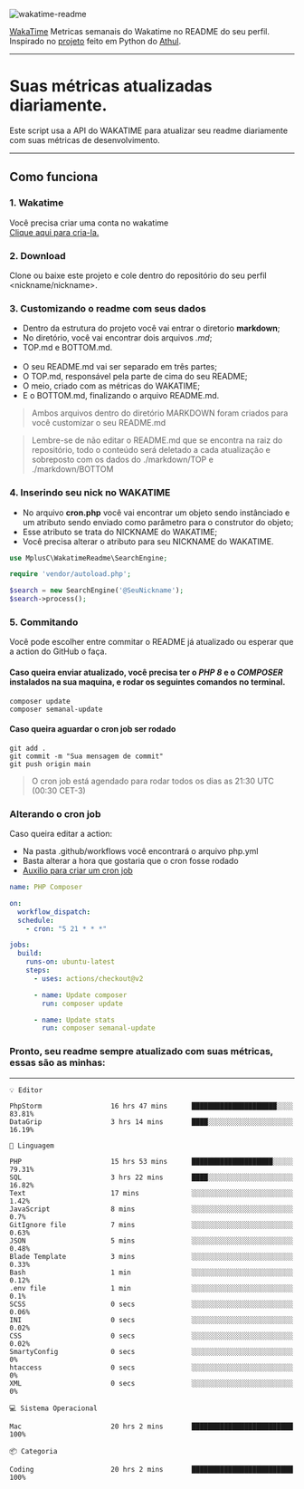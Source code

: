 ![wakatime-readme](https://socialify.git.ci/bymatheus/wakatime-readme/image?description=1&descriptionEditable=M%C3%A9tricas%20semanais%20do%20Wakatime%20no%20seu%20README%20de%20perfil.&font=KoHo&forks=1&language=1&owner=1&pattern=Signal&stargazers=1&theme=Dark)

[WakaTime](https://wakatime.com) Metricas semanais do Wakatime no README do seu perfil. <br>
Inspirado no [projeto](https://github.com/athul/waka-readme) feito em Python do [Athul](https://github.com/athul).
___

# Suas métricas atualizadas diariamente.
Este script usa a API do WAKATIME para atualizar seu readme diariamente com suas métricas de desenvolvimento.

___

## Como funciona

### 1. Wakatime
Você precisa criar uma conta no wakatime <br>
[Clique aqui para cria-la.](https://wakatime.com) 

### 2. Download
Clone ou baixe este projeto e cole dentro do repositório do seu perfil <nickname/nickname>.

### 3. Customizando o readme com seus dados
- Dentro da estrutura do projeto você vai entrar o diretorio **markdown**;  
- No diretório, você vai encontrar dois arquivos *.md*;
- TOP.md e BOTTOM.md.
<br><br>
- O seu README.md vai ser separado em três partes; 
- O TOP.md, responsável pela parte de cima do seu README;
- O meio, criado com as métricas do WAKATIME;
- E o BOTTOM.md, finalizando o arquivo README.md.<br>

> Ambos arquivos dentro do diretório MARKDOWN foram criados para você customizar o seu README.md

> Lembre-se de não editar o README.md que se encontra na raiz do repositório, todo o conteúdo será deletado a cada atualização e sobreposto com os dados do ./markdown/TOP e ./markdown/BOTTOM

### 4. Inserindo seu nick no WAKATIME
- No arquivo **cron.php** você vai encontrar um objeto sendo instânciado e um atributo sendo enviado como parâmetro para o construtor do objeto;
- Esse atributo se trata do NICKNAME do WAKATIME;
- Você precisa alterar o atributo para seu NICKNAME do WAKATIME.

```php
use MplusC\WakatimeReadme\SearchEngine;

require 'vendor/autoload.php';

$search = new SearchEngine('@SeuNickname');
$search->process();
```

### 5. Commitando
Você pode escolher entre commitar o README já atualizado ou esperar que a action do GitHub o faça. <br>

#### Caso queira enviar atualizado, você precisa ter o *PHP 8* e o *COMPOSER* instalados na sua maquina, e rodar os seguintes comandos no terminal.
```composer
composer update
composer semanal-update 
```

#### Caso queira aguardar o cron job ser rodado 
```git 
git add .
git commit -m "Sua mensagem de commit"
git push origin main
```

>O cron job está agendado para rodar todos os dias as 21:30 UTC (00:30 CET-3) 

### Alterando o cron job
Caso queira editar a action:

- Na pasta .github/workflows você encontrará o arquivo php.yml
- Basta alterar a hora que gostaria que o cron fosse rodado
- [Auxilio para criar um cron job](https://crontab.guru)

```yml
name: PHP Composer

on:
  workflow_dispatch:
  schedule:
    - cron: "5 21 * * *"

jobs:
  build:
    runs-on: ubuntu-latest
    steps:
      - uses: actions/checkout@v2

      - name: Update composer
        run: composer update

      - name: Update stats
        run: composer semanal-update
```

### Pronto, seu readme sempre atualizado com suas métricas, essas são as minhas:

___
```text
💡 Editor

PhpStorm                 16 hrs 47 mins      █████████████████████░░░░     83.81%
DataGrip                 3 hrs 14 mins       ████░░░░░░░░░░░░░░░░░░░░░     16.19%
```
```text
💬 Linguagem

PHP                      15 hrs 53 mins      ████████████████████░░░░░     79.31%
SQL                      3 hrs 22 mins       ████░░░░░░░░░░░░░░░░░░░░░     16.82%
Text                     17 mins             ░░░░░░░░░░░░░░░░░░░░░░░░░      1.42%
JavaScript               8 mins              ░░░░░░░░░░░░░░░░░░░░░░░░░       0.7%
GitIgnore file           7 mins              ░░░░░░░░░░░░░░░░░░░░░░░░░      0.63%
JSON                     5 mins              ░░░░░░░░░░░░░░░░░░░░░░░░░      0.48%
Blade Template           3 mins              ░░░░░░░░░░░░░░░░░░░░░░░░░      0.33%
Bash                     1 min               ░░░░░░░░░░░░░░░░░░░░░░░░░      0.12%
.env file                1 min               ░░░░░░░░░░░░░░░░░░░░░░░░░       0.1%
SCSS                     0 secs              ░░░░░░░░░░░░░░░░░░░░░░░░░      0.06%
INI                      0 secs              ░░░░░░░░░░░░░░░░░░░░░░░░░      0.02%
CSS                      0 secs              ░░░░░░░░░░░░░░░░░░░░░░░░░      0.02%
SmartyConfig             0 secs              ░░░░░░░░░░░░░░░░░░░░░░░░░         0%
htaccess                 0 secs              ░░░░░░░░░░░░░░░░░░░░░░░░░         0%
XML                      0 secs              ░░░░░░░░░░░░░░░░░░░░░░░░░         0%
```
```text
💻 Sistema Operacional

Mac                      20 hrs 2 mins       █████████████████████████       100%
```
```text
📦 Categoria

Coding                   20 hrs 2 mins       █████████████████████████       100%
```
